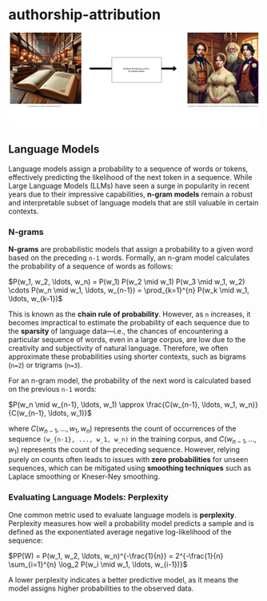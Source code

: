 # authorship-attribution
![Description](cover.png)
## Language Models

Language models assign a probability to a sequence of words or tokens, effectively predicting the likelihood of the next token in a sequence. While Large Language Models (LLMs) have seen a surge in popularity in recent years due to their impressive capabilities, **n-gram models** remain a robust and interpretable subset of language models that are still valuable in certain contexts.

### N-grams

**N-grams** are probabilistic models that assign a probability to a given word based on the preceding `n-1` words. Formally, an n-gram model calculates the probability of a sequence of words as follows:

$P(w_1, w_2, \ldots, w_n) = P(w_1) P(w_2 \mid w_1) P(w_3 \mid w_1, w_2) \cdots P(w_n \mid w_1, \ldots, w_{n-1}) = \prod_{k=1}^{n} P(w_k \mid w_1, \ldots, w_{k-1})$

This is known as the **chain rule of probability**. However, as `n` increases, it becomes impractical to estimate the probability of each sequence due to the **sparsity** of language data—i.e., the chances of encountering a particular sequence of words, even in a large corpus, are low due to the creativity and subjectivity of natural language. Therefore, we often approximate these probabilities using shorter contexts, such as bigrams (`n=2`) or trigrams (`n=3`).

For an n-gram model, the probability of the next word is calculated based on the previous `n-1` words:

$P(w_n \mid w_{n-1}, \ldots, w_1) \approx \frac{C(w_{n-1}, \ldots, w_1, w_n)}{C(w_{n-1}, \ldots, w_1)}$

where $C(w_{n-1}, \ldots, w_1, w_n)$ represents the count of occurrences of the sequence `(w_{n-1}, ..., w_1, w_n)` in the training corpus, and $C(w_{n-1}, \ldots, w_1)$ represents the count of the preceding sequence. However, relying purely on counts often leads to issues with **zero probabilities** for unseen sequences, which can be mitigated using **smoothing techniques** such as Laplace smoothing or Kneser-Ney smoothing.

### Evaluating Language Models: Perplexity

One common metric used to evaluate language models is **perplexity**. Perplexity measures how well a probability model predicts a sample and is defined as the exponentiated average negative log-likelihood of the sequence:

$PP(W) = P(w_1, w_2, \ldots, w_n)^{-\frac{1}{n}} = 2^{-\frac{1}{n} \sum_{i=1}^{n} \log_2 P(w_i \mid w_1, \ldots, w_{i-1})}$

A lower perplexity indicates a better predictive model, as it means the model assigns higher probabilities to the observed data.